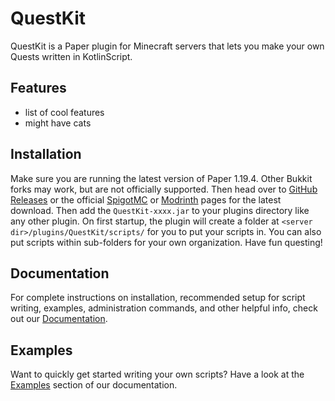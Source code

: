 # QuestKit

QuestKit is a Paper plugin for Minecraft servers that lets you make your own Quests written in KotlinScript.

## Features

- list of cool features
- might have cats

## Installation

Make sure you are running the latest version of Paper 1.19.4. Other Bukkit forks may work, but are not officially supported.
Then head over to [GitHub Releases](https://example.com) or the official [SpigotMC](https://example.com) or [Modrinth](https://example.com) pages for the latest download.
Then add the `QuestKit-xxxx.jar` to your plugins directory like any other plugin.
On first startup, the plugin will create a folder at `<server dir>/plugins/QuestKit/scripts/` for you to put your scripts in. You can also put scripts within sub-folders for your own organization.
Have fun questing!

## Documentation

For complete instructions on installation, recommended setup for script writing, examples, administration commands, and other helpful info, check out our [Documentation](https://example.com).

## Examples

Want to quickly get started writing your own scripts? Have a look at the [Examples](https://example.com) section of our documentation.